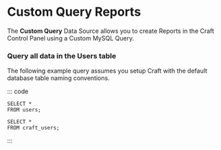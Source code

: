 # Custom Query Reports

The **Custom Query** Data Source allows you to create Reports in the Craft Control Panel using a Custom MySQL Query.

### Query all data in the Users table 

The following example query assumes you setup Craft with the default database table naming conventions.

::: code

``` mysql Craft 3
SELECT *
FROM users;
```

``` mysql Craft 2
SELECT *
FROM craft_users;
```

:::